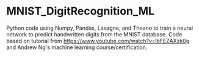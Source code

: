 # MNIST_DigitRecognition_ML

Python code using Numpy, Pandas, Lasagne, and Theano to train a neural network to predict handwritten digits from the MNIST database. 
Code based on tutorial from https://www.youtube.com/watch?v=lbFEZAXzk0g and Andrew Ng's machine learning course/certification. 
